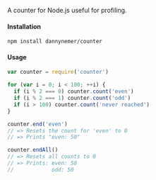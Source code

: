 A counter for Node.js useful for profiling.

#### Installation
```shell
npm install dannynemer/counter
```

#### Usage
```js
var counter = require('counter')

for (var i = 0; i < 100; ++i) {
  if (i % 2 === 0) counter.count('even')
  if (i % 2 === 1) counter.count('odd')
  if (i > 100) counter.count('never reached')
}

counter.end('even')
// => Resets the count for 'even' to 0
// => Prints "even: 50"

counter.endAll()
// => Resets all counts to 0
// => Prints: even: 50
//            odd: 50
```